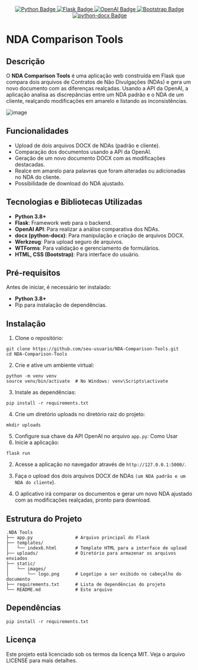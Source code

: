 <p align="center"> <a href="https://www.python.org/"> <img src="https://img.shields.io/badge/-Python-3776AB?style=flat-square&logo=python&logoColor=white" alt="Python Badge" /> </a> <a href="https://flask.palletsprojects.com/en/2.3.x/"> <img src="https://img.shields.io/badge/-Flask-000000?style=flat-square&logo=flask&logoColor=white" alt="Flask Badge" /> </a> <a href="https://openai.com/"> <img src="https://img.shields.io/badge/-OpenAI-000000?style=flat-square&logo=openai&logoColor=white" alt="OpenAI Badge" /> </a> <a href="https://getbootstrap.com/"> <img src="https://img.shields.io/badge/-Bootstrap-563D7C?style=flat-square&logo=bootstrap&logoColor=white" alt="Bootstrap Badge" /> </a> <a href="https://python-docx.readthedocs.io/en/latest/"> <img src="https://img.shields.io/badge/-python--docx-3776AB?style=flat-square&logo=python&logoColor=white" alt="python-docx Badge" /> </a> </p>

# NDA Comparison Tools

## Descrição

O **NDA Comparison Tools** é uma aplicação web construída em Flask que compara dois arquivos de Contratos de Não Divulgações (NDAs) e gera um novo documento com as diferenças realçadas. Usando a API da OpenAI, a aplicação analisa as discrepâncias entre um NDA padrão e o NDA de um cliente, realçando modificações em amarelo e listando as inconsistências.

![image](https://github.com/user-attachments/assets/f953c2f6-65f6-4045-b610-a4fd41260264)

## Funcionalidades

- Upload de dois arquivos DOCX de NDAs (padrão e cliente).
- Comparação dos documentos usando a API da OpenAI.
- Geração de um novo documento DOCX com as modificações destacadas.
- Realce em amarelo para palavras que foram alteradas ou adicionadas no NDA do cliente.
- Possibilidade de download do NDA ajustado.

## Tecnologias e Bibliotecas Utilizadas

- **Python 3.8+**
- **Flask**: Framework web para o backend.
- **OpenAI API**: Para realizar a análise comparativa dos NDAs.
- **docx (python-docx)**: Para manipulação e criação de arquivos DOCX.
- **Werkzeug**: Para upload seguro de arquivos.
- **WTForms**: Para validação e gerenciamento de formulários.
- **HTML, CSS (Bootstrap)**: Para interface do usuário.

## Pré-requisitos

Antes de iniciar, é necessário ter instalado:

- **Python 3.8+**
- Pip para instalação de dependências.

## Instalação

1. Clone o repositório:

```
git clone https://github.com/seu-usuario/NDA-Comparison-Tools.git
cd NDA-Comparison-Tools
```

2. Crie e ative um ambiente virtual:
```
python -m venv venv
source venv/bin/activate  # No Windows: venv\Scripts\activate
```

3. Instale as dependências:
```
pip install -r requirements.txt
```
4. Crie um diretório uploads no diretório raiz do projeto:
```
mkdir uploads
```
5. Configure sua chave da API OpenAI no arquivo `app.py`:
Como Usar
1. Inicie a aplicação:
```
flask run
```
2. Acesse a aplicação no navegador através de `http://127.0.0.1:5000/`.

3. Faça o upload dos dois arquivos DOCX de NDAs `(um NDA padrão e um NDA do cliente`).

4. O aplicativo irá comparar os documentos e gerar um novo NDA ajustado com as modificações realçadas, pronto para download.

## Estrutura do Projeto
```
.NDA Tools
├── app.py                # Arquivo principal do Flask
├── templates/
│   └── index6.html       # Template HTML para a interface de upload
├── uploads/              # Diretório para armazenar os arquivos enviados
├── static/
│   └── images/
│       └── logo.png      # Logotipo a ser exibido no cabeçalho do documento
├── requirements.txt      # Lista de dependências do projeto
└── README.md             # Este arquivo

```

## Dependências
```
pip install -r requirements.txt
```

## Licença
Este projeto está licenciado sob os termos da licença MIT. Veja o arquivo LICENSE para mais detalhes.
